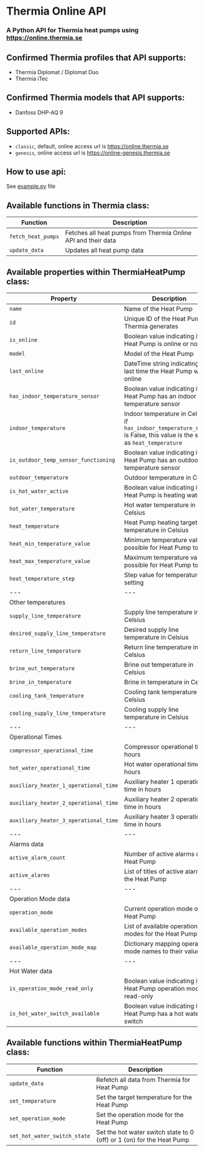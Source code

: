 # Thermia Online API
### A Python API for Thermia heat pumps using https://online.thermia.se

## Confirmed Thermia profiles that API supports:
* Thermia Diplomat / Diplomat Duo
* Thermia iTec

## Confirmed Thermia models that API supports:
* Danfoss DHP-AQ 9

## Supported APIs:
* `classic`, default, online access url is https://online.thermia.se
* `genesis`, online access url is https://online-genesis.thermia.se

## How to use api:
See [example.py](https://github.com/klejejs/python-thermia-online-api/blob/main/example.py) file

## Available functions in Thermia class:
| Function | Description |
| --- | --- |
| `fetch_heat_pumps` | Fetches all heat pumps from Thermia Online API and their data |
| `update_data` | Updates all heat pump data |

## Available properties within ThermiaHeatPump class:
| Property | Description |
| --- | --- |
| `name` | Name of the Heat Pump |
| `id` | Unique ID of the Heat Pump Thermia generates |
| `is_online` | Boolean value indicating if the Heat Pump is online or not |
| `model` | Model of the Heat Pump |
| `last_online` | DateTime string indicating the last time the Heat Pump was online |
| `has_indoor_temperature_sensor` | Boolean value indicating if the Heat Pump has an indoor temperature sensor |
| `indoor_temperature` | Indoor temperature in Celsius, if `has_indoor_temperature_sensor` is False, this value is the same as `heat_temperature` |
| `is_outdoor_temp_sensor_functioning` | Boolean value indicating if the Heat Pump has an outdoor temperature sensor |
| `outdoor_temperature` | Outdoor temperature in Celsius |
| `is_hot_water_active` | Boolean value indicating if the Heat Pump is heating water |
| `hot_water_temperature` | Hot water temperature in Celsius |
| `heat_temperature` | Heat Pump heating target temperature in Celsius |
| `heat_min_temperature_value` | Minimum temperature value possible for Heat Pump to set |
| `heat_max_temperature_value` | Maximum temperature value possible for Heat Pump to set |
| `heat_temperature_step` | Step value for temperature setting |
| --- | --- |
| Other temperatures | |
| `supply_line_temperature` | Supply line temperature in Celsius |
| `desired_supply_line_temperature` | Desired supply line temperature in Celsius |
| `return_line_temperature` | Return line temperature in Celsius |
| `brine_out_temperature` | Brine out temperature in Celsius |
| `brine_in_temperature` | Brine in temperature in Celsius |
| `cooling_tank_temperature` | Cooling tank temperature in Celsius |
| `cooling_supply_line_temperature` | Cooling supply line temperature in Celsius |
| --- | --- |
| Operational Times | |
| `compressor_operational_time` | Compressor operational time in hours |
| `hot_water_operational_time` | Hot water operational time in hours |
| `auxiliary_heater_1_operational_time` | Auxiliary heater 1 operational time in hours |
| `auxiliary_heater_2_operational_time` | Auxiliary heater 2 operational time in hours |
| `auxiliary_heater_3_operational_time` | Auxiliary heater 3 operational time in hours |
| --- | --- |
| Alarms data | |
| `active_alarm_count` | Number of active alarms on the Heat Pump |
| `active_alarms` | List of titles of active alarms on the Heat Pump |
| --- | --- |
| Operation Mode data | |
| `operation_mode` | Current operation mode of the Heat Pump |
| `available_operation_modes` | List of available operation modes for the Heat Pump |
| `available_operation_mode_map` | Dictionary mapping operation mode names to their values |
| --- | --- |
| Hot Water data | |
| `is_operation_mode_read_only` | Boolean value indicating if the Heat Pump operation mode is read-only |
| `is_hot_water_switch_available` | Boolean value indicating if the Heat Pump has a hot water switch |

## Available functions within ThermiaHeatPump class:
| Function | Description |
| --- | --- |
| `update_data` | Refetch all data from Thermia for Heat Pump |
| `set_temperature` | Set the target temperature for the Heat Pump |
| `set_operation_mode` | Set the operation mode for the Heat Pump |
| `set_hot_water_switch_state` | Set the hot water switch state to 0 (off) or 1 (on) for the Heat Pump |
